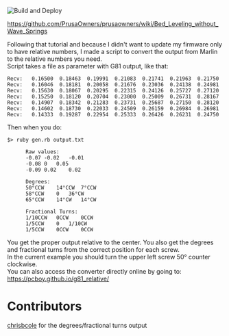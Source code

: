 ![Build and Deploy](https://github.com/pcboy/g81_relative/workflows/Build%20and%20Deploy/badge.svg)

https://github.com/PrusaOwners/prusaowners/wiki/Bed_Leveling_without_Wave_Springs

Following that tutorial and because I didn't want to update my firmware only to have relative numbers, I made a script to convert the output from Marlin to the relative numbers you need.  
Script takes a file as parameter with G81 output, like that:

```
Recv:   0.16500  0.18463  0.19991  0.21083  0.21741  0.21963  0.21750
Recv:   0.16046  0.18181  0.20058  0.21676  0.23036  0.24138  0.24981
Recv:   0.15630  0.18067  0.20295  0.22315  0.24126  0.25727  0.27120
Recv:   0.15250  0.18120  0.20704  0.23000  0.25009  0.26731  0.28167
Recv:   0.14907  0.18342  0.21283  0.23731  0.25687  0.27150  0.28120
Recv:   0.14602  0.18730  0.22033  0.24509  0.26159  0.26984  0.26981
Recv:   0.14333  0.19287  0.22954  0.25333  0.26426  0.26231  0.24750
```

Then when you do:
```
$> ruby gen.rb output.txt

      Raw values:
      -0.07	-0.02	-0.01
      -0.08	0	0.05
      -0.09	0.02	0.02

      Degrees:
      50°CCW	14°CCW	7°CCW
      58°CCW	0	36°CW
      65°CCW	14°CW	14°CW

      Fractional Turns:
      1/10CCW	0CCW	0CCW
      1/5CCW	0	1/10CW
      1/5CCW	0CCW	0CCW
```

You get the proper output relative to the center. You also get the degrees and fractional turns from the correct position for each screw.  
In the current example you should turn the upper left screw 50° counter clockwise.  
You can also access the converter directly online by going to: https://pcboy.github.io/g81_relative/

# Contributors

[chrisbcole](https://github.com/chrisbcole) for the degrees/fractional turns output
